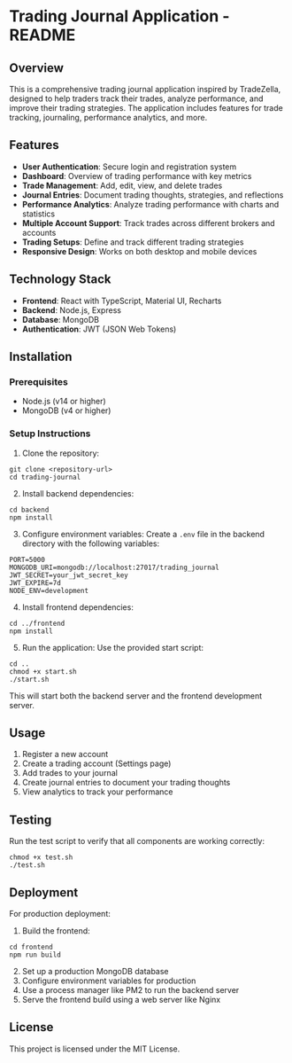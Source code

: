 # Trading Journal Application - README

## Overview
This is a comprehensive trading journal application inspired by TradeZella, designed to help traders track their trades, analyze performance, and improve their trading strategies. The application includes features for trade tracking, journaling, performance analytics, and more.

## Features
- **User Authentication**: Secure login and registration system
- **Dashboard**: Overview of trading performance with key metrics
- **Trade Management**: Add, edit, view, and delete trades
- **Journal Entries**: Document trading thoughts, strategies, and reflections
- **Performance Analytics**: Analyze trading performance with charts and statistics
- **Multiple Account Support**: Track trades across different brokers and accounts
- **Trading Setups**: Define and track different trading strategies
- **Responsive Design**: Works on both desktop and mobile devices

## Technology Stack
- **Frontend**: React with TypeScript, Material UI, Recharts
- **Backend**: Node.js, Express
- **Database**: MongoDB
- **Authentication**: JWT (JSON Web Tokens)

## Installation

### Prerequisites
- Node.js (v14 or higher)
- MongoDB (v4 or higher)

### Setup Instructions

1. Clone the repository:
```
git clone <repository-url>
cd trading-journal
```

2. Install backend dependencies:
```
cd backend
npm install
```

3. Configure environment variables:
Create a `.env` file in the backend directory with the following variables:
```
PORT=5000
MONGODB_URI=mongodb://localhost:27017/trading_journal
JWT_SECRET=your_jwt_secret_key
JWT_EXPIRE=7d
NODE_ENV=development
```

4. Install frontend dependencies:
```
cd ../frontend
npm install
```

5. Run the application:
Use the provided start script:
```
cd ..
chmod +x start.sh
./start.sh
```

This will start both the backend server and the frontend development server.

## Usage

1. Register a new account
2. Create a trading account (Settings page)
3. Add trades to your journal
4. Create journal entries to document your trading thoughts
5. View analytics to track your performance

## Testing

Run the test script to verify that all components are working correctly:
```
chmod +x test.sh
./test.sh
```

## Deployment

For production deployment:

1. Build the frontend:
```
cd frontend
npm run build
```

2. Set up a production MongoDB database
3. Configure environment variables for production
4. Use a process manager like PM2 to run the backend server
5. Serve the frontend build using a web server like Nginx

## License
This project is licensed under the MIT License.

